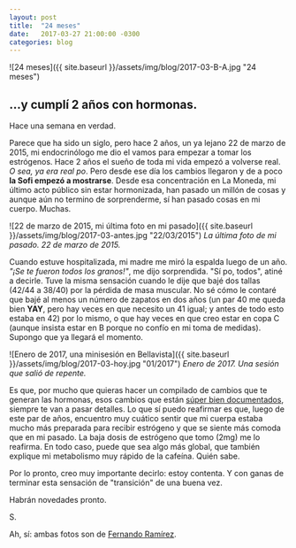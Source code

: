 ```yaml
---
layout: post
title:  "24 meses"
date:   2017-03-27 21:00:00 -0300
categories: blog
---
```

![24 meses]({{ site.baseurl }}/assets/img/blog/2017-03-B-A.jpg "24 meses")

## ...y cumplí 2 años con hormonas.

Hace una semana en verdad.

Parece que ha sido un siglo, pero hace 2 años, un ya lejano 22 de marzo de 2015, mi endocrinólogo me dio el vamos para empezar a tomar los estrógenos. Hace 2 años el sueño de toda mi vida empezó a volverse real. *O sea, ya era real po*. Pero desde ese día los cambios llegaron y de a poco **la Sofi empezó a mostrarse**. Desde esa concentración en La Moneda, mi último acto público sin estar hormonizada, han pasado un millón de cosas y aunque aún no termino de sorprenderme, sí han pasado cosas en mi cuerpo. Muchas.

![22 de marzo de 2015, mi última foto en mi pasado]({{ site.baseurl }}/assets/img/blog/2017-03-antes.jpg "22/03/2015")
*La última foto de mi pasado. 22 de marzo de 2015.*

Cuando estuve hospitalizada, mi madre me miró la espalda luego de un año. *"¡Se te fueron todos los granos!"*, me dijo sorprendida. "Sí po, todos", atiné a decirle. Tuve la misma sensación cuando le dije que bajé dos tallas (42/44 a 38/40) por la pérdida de masa muscular. No sé cómo le contaré que bajé al menos un número de zapatos en dos años (un par 40 me queda bien **YAY**, pero hay veces en que necesito un 41 igual; y antes de todo esto estaba en 42) por lo mismo, o que hay veces en que creo estar en copa C (aunque insista estar en B porque no confío en mi toma de medidas). Supongo que ya llegará el momento.

![Enero de 2017, una minisesión en Bellavista]({{ site.baseurl }}/assets/img/blog/2017-03-hoy.jpg "01/2017")
*Enero de 2017. Una sesión que salió de repente.*

Es que, por mucho que quieras hacer un compilado de cambios que te generan las hormonas, esos cambios que están [súper bien documentados][videosHRT], siempre te van a pasar detalles. Lo que sí puedo reafirmar es que, luego de este par de años, encuentro muy cuático sentir que mi cuerpa estaba mucho más preparada para recibir estrógeno y que se siente más comoda que en mi pasado. La baja dosis de estrógeno que tomo (2mg) me lo reafirma. En todo caso, puede que sea algo más global, que también explique mi metabolismo muy rápido de la cafeína. Quién sabe.

Por lo pronto, creo muy importante decirlo: estoy contenta. Y con ganas de terminar esta sensación de "transición" de una buena vez.

Habrán novedades pronto.

S.

Ah, sí: ambas fotos son de [Fernando Ramírez][feñaRamirez].

[videosHRT]: https://www.youtube.com/results?search_query=mtf+hrt+timeline
[feñaRamirez]: http://fernandoramirezfoto.cl
